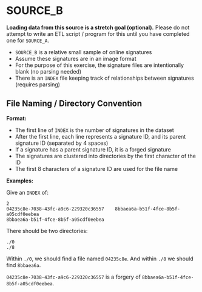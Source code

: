 # SOURCE_B

**Loading data from this source is a stretch goal (optional).** Please do not attempt to write an ETL script / program for this until you have completed one for `SOURCE_A`.

- `SOURCE_B` is a relative small sample of online signatures
- Assume these signatures are in an image format
- For the purpose of this exercise, the signature files are intentionally blank (no parsing needed)
- There is an `INDEX` file keeping track of relationships between signatures (requires parsing)


## File Naming / Directory Convention

**Format:**

- The first line of `INDEX` is the number of signatures in the dataset
- After the first line, each line represents a signature ID, and its parent signature ID (separated by 4 spaces)
- If a signature has a parent signature ID, it is a forged signature
- The signatures are clustered into directories by the first character of the ID
- The first 8 characters of a signature ID are used for the file name

**Examples:**

Give an `INDEX` of:

```
2
04235c8e-7038-43fc-a9c6-229320c36557    8bbaea6a-b51f-4fce-8b5f-a05cdf0eebea
8bbaea6a-b51f-4fce-8b5f-a05cdf0eebea    
```

There should be two directories:

```
./0
./8
```

Within `./0`, we should find a file named `04235c8e`. And within `./8` we should find `8bbaea6a`.

`04235c8e-7038-43fc-a9c6-229320c36557` is a forgery of `8bbaea6a-b51f-4fce-8b5f-a05cdf0eebea`.
